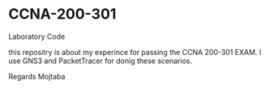# CCNA-200-301
Laboratory Code 



this repositry is about my experince for passing the CCNA 200-301 EXAM. I use GNS3 and PacketTracer for donig these scenarios.  


Regards 
Mojtaba 
